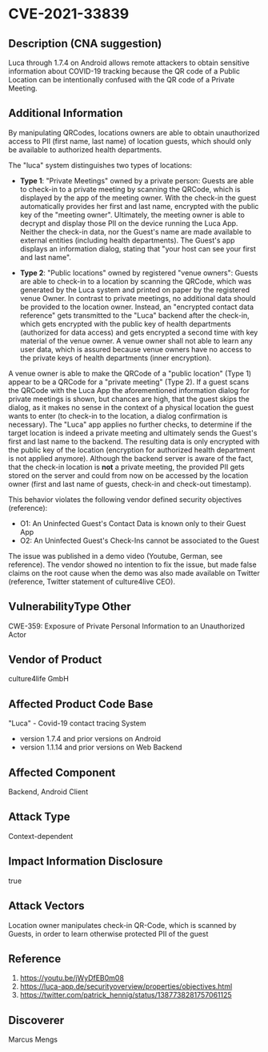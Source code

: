# CVE-2021-33839

## Description (CNA suggestion)

Luca through 1.7.4 on Android allows remote attackers to obtain sensitive information
about COVID-19 tracking because the QR code of a Public Location can be intentionally
confused with the QR code of a Private Meeting.

## Additional Information

By manipulating QRCodes, locations owners are able to obtain
unauthorized access to PII (first name, last name) of location guests,
which should only be available to authorized health departments.

The "luca" system distinguishes two types of locations:

- **Type 1**: "Private Meetings" owned by a private person: Guests are able
  to check-in to a private meeting by scanning the QRCode, which is
  displayed by the app of the meeting owner. With the check-in the guest
  automatically provides her first and last name, encrypted with the
  public key of the "meeting owner". Ultimately, the meeting owner is
  able to decrypt and display those PII on the device running the Luca
  App. Neither the check-in data, nor the Guest's name are made available
  to external entities (including health departments). The Guest's app
  displays an information dialog, stating that "your host can see your
  first and last name".

- **Type 2**: "Public locations" owned by registered "venue owners": Guests
  are able to check-in to a location by scanning the QRCode, which was
  generated by the Luca system and printed on paper by the registered
  venue Owner. In contrast to private meetings, no additional data should
  be provided to the location owner. Instead, an "encrypted contact data
  reference" gets transmitted to the "Luca" backend after the check-in,
  which gets encrypted with the public key of health departments
  (authorized for data access) and gets encrypted a second time with key
  material of the venue owner. A venue owner shall not able to learn any
  user data, which is assured because venue owners have no access to the
  private keys of health departments (inner encryption).

A venue owner is able to make the QRCode of a "public location" (Type 1)
appear to be a QRCode for a "private meeting" (Type 2). If a guest
scans the QRCode with the Luca App the aforementioned information
dialog for private meetings is shown, but chances are high, that the
guest skips the dialog, as it makes no sense in the context of a
physical location the guest wants to enter (to check-in to the location,
a dialog confirmation is necessary). The "Luca" app applies no further
checks, to determine if the target location is indeed a private meeting
and ultimately sends the Guest's first and last name to the backend.
The resulting data is only encrypted with the public key of the location
(encryption for authorized health department is not applied anymore).
Although the backend server is aware of the fact, that the check-in
location is **not** a private meeting, the provided PII gets stored on the
server and could from now on be accessed by the location owner (first and
last name of guests, check-in and check-out timestamp).

This behavior violates the following vendor defined security objectives
(reference):

- O1: An Uninfected Guest's Contact Data is known only to
  their Guest App
- O2: An Uninfected Guest's Check-Ins cannot be
  associated to the Guest

The issue was published in a demo video (Youtube, German, see
reference). The vendor showed no intention to fix the issue, but made
false claims on the root cause when the demo was also made available on
Twitter (reference, Twitter statement of culture4live CEO).

## VulnerabilityType Other

CWE-359: Exposure of Private Personal Information to an Unauthorized Actor

## Vendor of Product

culture4life GmbH

## Affected Product Code Base

"Luca" - Covid-19 contact tracing System

- version 1.7.4 and prior versions on Android
- version 1.1.14 and prior versions on Web Backend

## Affected Component

Backend, Android Client

## Attack Type

Context-dependent

## Impact Information Disclosure

true

## Attack Vectors

Location owner manipulates check-in QR-Code, which is scanned by Guests, in order to learn otherwise protected PII of the guest

## Reference

1. https://youtu.be/jWyDfEB0m08
2. https://luca-app.de/securityoverview/properties/objectives.html
3. https://twitter.com/patrick_hennig/status/1387738281757061125

## Discoverer

Marcus Mengs
